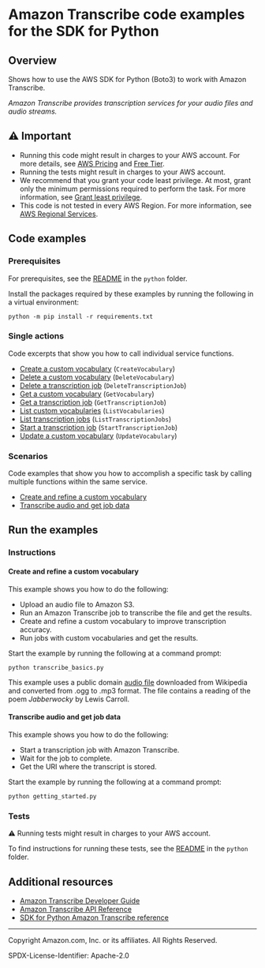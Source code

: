 <!--Generated by WRITEME on 2023-10-13 17:49:17.745161 (UTC)-->
# Amazon Transcribe code examples for the SDK for Python

## Overview

Shows how to use the AWS SDK for Python (Boto3) to work with Amazon Transcribe.

<!--custom.overview.start-->
<!--custom.overview.end-->

*Amazon Transcribe provides transcription services for your audio files and audio streams.*

## ⚠ Important

* Running this code might result in charges to your AWS account. For more details, see [AWS Pricing](https://aws.amazon.com/pricing/?aws-products-pricing.sort-by=item.additionalFields.productNameLowercase&aws-products-pricing.sort-order=asc&awsf.Free%20Tier%20Type=*all&awsf.tech-category=*all) and [Free Tier](https://aws.amazon.com/free/?all-free-tier.sort-by=item.additionalFields.SortRank&all-free-tier.sort-order=asc&awsf.Free%20Tier%20Types=*all&awsf.Free%20Tier%20Categories=*all).
* Running the tests might result in charges to your AWS account.
* We recommend that you grant your code least privilege. At most, grant only the minimum permissions required to perform the task. For more information, see [Grant least privilege](https://docs.aws.amazon.com/IAM/latest/UserGuide/best-practices.html#grant-least-privilege).
* This code is not tested in every AWS Region. For more information, see [AWS Regional Services](https://aws.amazon.com/about-aws/global-infrastructure/regional-product-services).

<!--custom.important.start-->
<!--custom.important.end-->

## Code examples

### Prerequisites

For prerequisites, see the [README](../../README.md#Prerequisites) in the `python` folder.

Install the packages required by these examples by running the following in a virtual environment:

```
python -m pip install -r requirements.txt
```

<!--custom.prerequisites.start-->
<!--custom.prerequisites.end-->

### Single actions

Code excerpts that show you how to call individual service functions.

* [Create a custom vocabulary](transcribe_basics.py#L169) (`CreateVocabulary`)
* [Delete a custom vocabulary](transcribe_basics.py#L285) (`DeleteVocabulary`)
* [Delete a transcription job](transcribe_basics.py#L150) (`DeleteTranscriptionJob`)
* [Get a custom vocabulary](transcribe_basics.py#L235) (`GetVocabulary`)
* [Get a transcription job](transcribe_basics.py#L128) (`GetTranscriptionJob`)
* [List custom vocabularies](transcribe_basics.py#L204) (`ListVocabularies`)
* [List transcription jobs](transcribe_basics.py#L99) (`ListTranscriptionJobs`)
* [Start a transcription job](transcribe_basics.py#L59) (`StartTranscriptionJob`)
* [Update a custom vocabulary](transcribe_basics.py#L255) (`UpdateVocabulary`)

### Scenarios

Code examples that show you how to accomplish a specific task by calling multiple
functions within the same service.

* [Create and refine a custom vocabulary](transcribe_basics.py)
* [Transcribe audio and get job data](getting_started.py)

## Run the examples

### Instructions


<!--custom.instructions.start-->
<!--custom.instructions.end-->



#### Create and refine a custom vocabulary

This example shows you how to do the following:

* Upload an audio file to Amazon S3.
* Run an Amazon Transcribe job to transcribe the file and get the results.
* Create and refine a custom vocabulary to improve transcription accuracy.
* Run jobs with custom vocabularies and get the results.

<!--custom.scenario_prereqs.transcribe_Scenario_CustomVocabulary.start-->
<!--custom.scenario_prereqs.transcribe_Scenario_CustomVocabulary.end-->

Start the example by running the following at a command prompt:

```
python transcribe_basics.py
```


<!--custom.scenarios.transcribe_Scenario_CustomVocabulary.start-->
This example uses a public domain 
[audio file](https://en.wikisource.org/wiki/File:Jabberwocky.ogg) downloaded from 
Wikipedia and converted from .ogg to .mp3 format. The file contains a reading of 
the poem *Jabberwocky* by Lewis Carroll.
<!--custom.scenarios.transcribe_Scenario_CustomVocabulary.end-->

#### Transcribe audio and get job data

This example shows you how to do the following:

* Start a transcription job with Amazon Transcribe.
* Wait for the job to complete.
* Get the URI where the transcript is stored.

<!--custom.scenario_prereqs.transcribe_Scenario_GettingStartedTranscriptionJobs.start-->
<!--custom.scenario_prereqs.transcribe_Scenario_GettingStartedTranscriptionJobs.end-->

Start the example by running the following at a command prompt:

```
python getting_started.py
```


<!--custom.scenarios.transcribe_Scenario_GettingStartedTranscriptionJobs.start-->
<!--custom.scenarios.transcribe_Scenario_GettingStartedTranscriptionJobs.end-->

### Tests

⚠ Running tests might result in charges to your AWS account.


To find instructions for running these tests, see the [README](../../README.md#Tests)
in the `python` folder.



<!--custom.tests.start-->
<!--custom.tests.end-->

## Additional resources

* [Amazon Transcribe Developer Guide](https://docs.aws.amazon.com/transcribe/latest/dg/what-is.html)
* [Amazon Transcribe API Reference](https://docs.aws.amazon.com/transcribe/latest/APIReference/Welcome.html)
* [SDK for Python Amazon Transcribe reference](https://boto3.amazonaws.com/v1/documentation/api/latest/reference/services/transcribe.html)

<!--custom.resources.start-->
<!--custom.resources.end-->

---

Copyright Amazon.com, Inc. or its affiliates. All Rights Reserved.

SPDX-License-Identifier: Apache-2.0